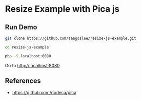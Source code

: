 # Resize Example with Pica js

## Run Demo

```bash
git clone https://github.com/tangoslee/resize-js-example.git

cd resize-js-example

php -S localhost:8080
```

Go to <http://localhost:8080>

## References

- <https://github.com/nodeca/pica>
